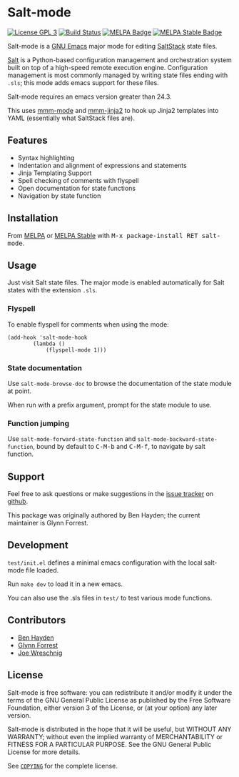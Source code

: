 # Salt-mode

[![License GPL 3][badge-license]][copying]
[![Build Status][badge-travis]][travis]
[![MELPA Badge][badge-melpa]][melpa]
[![MELPA Stable Badge][badge-melpa-stable]][melpa-stable]

Salt-mode is a [GNU Emacs][] major mode for editing [SaltStack][] state files.

[Salt] is a Python-based configuration management and orchestration
system built on top of a high-speed remote execution engine.
Configuration management is most commonly managed by writing state files ending with `.sls`;
this mode adds emacs support for these files.

Salt-mode requires an emacs version greater than 24.3.

This uses [mmm-mode][] and [mmm-jinja2][] to hook up Jinja2 templates into YAML (essentially what SaltStack files are).

## Features

* Syntax highlighting
* Indentation and alignment of expressions and statements
* Jinja Templating Support
* Spell checking of comments with flyspell
* Open documentation for state functions
* Navigation by state function

## Installation

From [MELPA][] or [MELPA Stable][] with <kbd>M-x package-install RET
salt-mode</kbd>.

## Usage

Just visit Salt state files. The major mode is enabled automatically for Salt
states with the extension `.sls`.

### Flyspell

To enable flyspell for comments when using the mode:

```elisp
(add-hook 'salt-mode-hook
        (lambda ()
            (flyspell-mode 1)))
```

### State documentation

Use `salt-mode-browse-doc` to browse the documentation of the state module at point.

When run with a prefix argument, prompt for the state module to use.

### Function jumping

Use `salt-mode-forward-state-function` and `salt-mode-backward-state-function`, bound by default to <kbd>C-M-b</kbd> and <kbd>C-M-f</kbd>, to navigate by salt function.

## Support

Feel free to ask questions or make suggestions in the [issue tracker][] on [github][].

This package was originally authored by Ben Hayden; the current maintainer is Glynn Forrest.

## Development

`test/init.el` defines a minimal emacs configuration with the local salt-mode file loaded.

Run `make dev` to load it in a new emacs.

You can also use the .sls files in `test/` to test various mode functions.

## Contributors

- [Ben Hayden](https://github.com/deybhayden)
- [Glynn Forrest](https://github.com/glynnforrest)
- [Joe Wreschnig](https://github.com/joewreschnig)

## License

Salt-mode is free software: you can redistribute it and/or modify it under the
terms of the GNU General Public License as published by the Free Software
Foundation, either version 3 of the License, or (at your option) any later
version.

Salt-mode is distributed in the hope that it will be useful, but WITHOUT ANY
WARRANTY; without even the implied warranty of MERCHANTABILITY or FITNESS FOR A
PARTICULAR PURPOSE. See the GNU General Public License for more details.

See [`COPYING`][copying] for the complete license.

[badge-license]: https://img.shields.io/badge/license-GPL_3-green.svg
[COPYING]: https://github.com/glynnforrest/salt-mode/blob/master/COPYING
[badge-travis]: https://travis-ci.org/glynnforrest/salt-mode.svg?branch=master
[travis]: https://travis-ci.org/glynnforrest/salt-mode
[badge-melpa]: https://melpa.org/packages/salt-mode-badge.svg
[melpa]: https://melpa.org/#/salt-mode
[badge-melpa-stable]: https://stable.melpa.org/packages/salt-mode-badge.svg
[melpa-stable]: https://stable.melpa.org/#/salt-mode

[Salt]: http://docs.saltstack.com/en/latest/
[SaltStack]: http://http://saltstack.com/
[GNU Emacs]: https://www.gnu.org/software/emacs/
[MELPA]: http://melpa.milkbox.net/
[MELPA Stable]: http://melpa-stable.milkbox.net/
[Issue tracker]: https://github.com/glynnforrest/salt-mode/issues
[Github]: https://github.com/glynnforrest/salt-mode
[mmm-mode]: https://github.com/purcell/mmm-mode
[mmm-jinja2]: https://github.com/glynnforrest/mmm-jinja2
